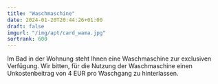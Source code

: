 ```yaml
---
title: "Waschmaschine"
date: 2024-01-20T20:44:26+01:00
draft: false
imgurl: "/img/apt/card_wama.jpg"
sortrank: 600
---
```


Im Bad in der Wohnung steht Ihnen eine Waschmaschine zur exclusiven Verfügung.
Wir bitten, für die Nutzung der Waschmaschine einen Unkostenbeitrag von 4 EUR pro Waschgang zu hinterlassen.
